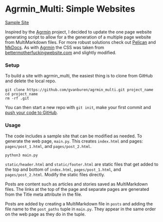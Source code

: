 # Agrmin_Multi: Simple Websites
[Sample Site](https://gvanburen.github.io/agrmin_multi/)

Inspired by the [Agrmin](https://github.com/travisjungroth/argmin) project, I decided to update the one page website generating script to allow for a the generation of a multiple page website from MultiMarkdown files. For more robust solutions check out [Pelican](http://blog.getpelican.com/) and [MkDocs](http://www.mkdocs.org/). As with [Agrmin](https://github.com/travisjungroth/argmin) the CSS was taken from [bettermotherfuckingwebsite.com](http://bettermotherfuckingwebsite.com/) and slightly modified.

### Setup
To build a site with agrmin_multi, the easiest thing is to clone from GitHub and delete the local repo.

    git clone https://github.com/gvanburen/agrmin_multi.git project_name
    cd project_name
    rm -rf .git
    
You can then start a new repo with `git init`, make your first commit and [push your code to GitHub](https://help.github.com/articles/adding-an-existing-project-to-github-using-the-command-line/).

### Usage
The code includes a sample site that can be modified as needed. To generate the web page, `main.py`. This creates `index.html` and pages: `pages/post_1.html`, and `pages/post_2.html`.

    python3 main.py

`static/header.html` and `static/footer.html` are static files that get added to the top and bottom of `index.html`, `pages/post_1.html`, and `pages/post_2.html`. Modify the static files directly.

Posts are content such as articles and stories saved as MultiMarkdown files. The links at the top of the page and separate pages are generated from the Title meta attribute in the file.

Posts are added by creating a MultiMarkdown file in `posts` and adding the file name to the `post_paths` tuple in `main.py`. They appear in the same order on the web page as they do in the tuple.

